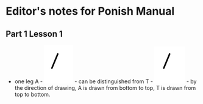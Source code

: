 # Editor's notes for Ponish Manual

## Part 1 Lesson 1

* one leg A - ![A](./manual/alphabet/A-one-leg.svg) - can be distinguished
  from T - ![T](./manual/alphabet/T.svg) - by the direction of drawing,
  A is drawn from bottom to top, T is drawn from top to bottom.
